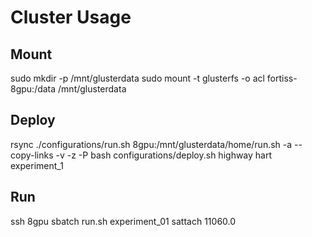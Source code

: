 # Cluster Usage

## Mount

sudo mkdir -p /mnt/glusterdata
sudo mount -t glusterfs -o acl fortiss-8gpu:/data /mnt/glusterdata


## Deploy

rsync ./configurations/run.sh  8gpu:/mnt/glusterdata/home/run.sh -a --copy-links -v -z -P
bash configurations/deploy.sh highway hart experiment_1

## Run

ssh 8gpu
sbatch run.sh experiment_01
sattach 11060.0
